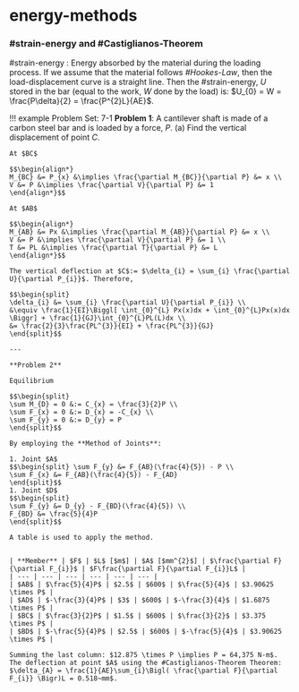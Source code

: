 # energy-methods

### #strain-energy and #Castiglianos-Theorem

#strain-energy
: Energy absorbed by the material during the loading process. If we assume that the material follows *#Hookes-Law*, then the load-displacement curve is a straight line. Then the #strain-energy, *U* stored in the bar (equal to the work, $W$ done by the load) is: $U_{0} = W = \frac{P\delta}{2} = \frac{P^{2}L}{AE}$.

!!! example Problem Set: 7-1
    **Problem 1**: A cantilever shaft is made of a carbon steel bar and is loaded by a force, $P$. (a) Find the vertical displacement of point $C$.

    At $BC$

    $$\begin{align*}
    M_{BC} &= P_{x} &\implies \frac{\partial M_{BC}}{\partial P} &= x \\
    V &= P &\implies \frac{\partial V}{\partial P} &= 1
    \end{align*}$$

    At $AB$

    $$\begin{align*}
    M_{AB} &= Px &\implies \frac{\partial M_{AB}}{\partial P} &= x \\
    V &= P &\implies \frac{\partial V}{\partial P} &= 1 \\
    T &= PL &\implies \frac{\partial T}{\partial P} &= L
    \end{align*}$$

    The vertical deflection at $C$:= $\delta_{i} = \sum_{i} \frac{\partial U}{\partial P_{i}}$. Therefore,

    $$\begin{split}
    \delta_{i} &= \sum_{i} \frac{\partial U}{\partial P_{i}} \\
    &\equiv \frac{1}{EI}\Biggl[ \int_{0}^{L} Px(x)dx + \int_{0}^{L}Px(x)dx \Biggr] + \frac{1}{GJ}\int_{0}^{L}PL(L)dx \\
    &= \frac{2}{3}\frac{PL^{3}}{EI} + \frac{PL^{3}}{GJ}
    \end{split}$$

    ---

    **Problem 2**

    Equilibrium

    $$\begin{split}
    \sum M_{D} = 0 &:= C_{x} = \frac{3}{2}P \\
    \sum F_{x} = 0 &:= D_{x} = -C_{x} \\
    \sum F_{y} = 0 &:= D_{y} = P
    \end{split}$$

    By employing the **Method of Joints**:

    1. Joint $A$
    $$\begin{split} \sum F_{y} &= F_{AB}(\frac{4}{5}) - P \\
    \sum F_{x} &= F_{AB}(\frac{4}{5}) - F_{AD}
    \end{split}$$
    1. Joint $D$
    $$\begin{split}
    \sum F_{y} &= D_{y} - F_{BD}(\frac{4}{5}) \\
    F_{BD} &= \frac{5}{4}P
    \end{split}$$

    A table is used to apply the method.


    | **Member** | $F$ | $L$ [$m$] | $A$ [$mm^{2}$] | $\frac{\partial F}{\partial F_{i}}$ | $F\frac{\partial F}{\partial F_{i}}L$ |
    | --- | --- | --- | --- | --- | --- |
    | $AB$ | $\frac{5}{4}P$ | $2.5$ | $600$ | $\frac{5}{4}$ | $3.90625 \times P$ |
    | $AD$ | $-\frac{3}{4}P$ | $3$ | $600$ | $-\frac{3}{4}$ | $1.6875 \times P$ |
    | $BC$ | $\frac{3}{2}P$ | $1.5$ | $600$ | $\frac{3}{2}$ | $3.375 \times P$ |
    | $BD$ | $-\frac{5}{4}P$ | $2.5$ | $600$ | $-\frac{5}{4}$ | $3.90625 \times P$ |

    Summing the last column: $12.875 \times P \implies P = 64,375 N-m$. The deflection at point $A$ using the #Castiglianos-Theorem Theorem: $\delta_{A} = \frac{1}{AE}\sum_{i}\Bigl( \frac{\partial F}{\partial F_{i}} \Bigr)L = 0.518~mm$.